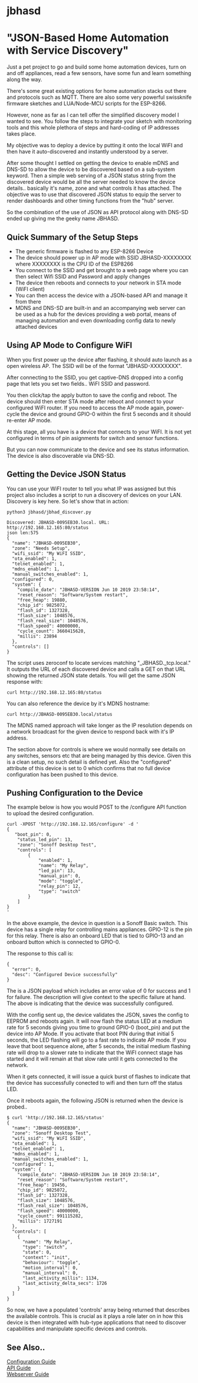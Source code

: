 # jbhasd 

#    "JSON-Based Home Automation with Service Discovery"


Just a pet project to go and build some home automation devices, turn on and off appliances, read a few sensors, have some fun and learn something along the way. 

There's some great existing options for home automation stacks out there and protocols such as MQTT. There are also some very powerful swissknife firmware sketches and LUA/Node-MCU scripts for the ESP-8266. 

However, none as far as I can tell offer the simplified discovery model I wanted to see. You follow the steps to integrate your sketch with monitoring tools and this whole plethora of steps and hard-coding of IP addresses takes place.

My objective was to deploy a device by putting it onto the local WiFI and then have it auto-discovered and instantly understood by a server. 

After some thought I settled on getting the device to enable mDNS and DNS-SD to allow the device to be discovered based on a sub-system keyword. Then a simple web serving of a JSON status string from the discovered device would be all the server needed to know the device details.. basically it's name, zone and what controls it has attached. The objective was to use that discovered JSON status to equip the server to render dashboards and other timing functions from the "hub" server.

So the combination of the use of JSON as API protocol along with DNS-SD ended up giving me the geeky name JBHASD. 

## Quick Summary of the Setup Steps
- The generic firmware is flashed to any ESP-8266 Device
- The device should power up in AP mode with SSID JBHASD-XXXXXXXX where XXXXXXXX is the CPU ID of the ESP8266
- You connect to the SSID and get brought to a web page where you can then select Wifi SSID and Password and apply changes
- The device then reboots and connects to your network in STA mode (WiFI client)
- You can then access the device with a JSON-based API and manage it from there
- MDNS and DNS-SD are built-in and an accompanying web server can be used as a hub for the devices providing a web portal, means of managing automation and even downloading config data to newly attached devices

## Using AP Mode to Configure WiFI
When you first power up the device after flashing, it should auto launch as a open wireless AP. The SSID will be of the format "JBHASD-XXXXXXXX". 

After connecting to the SSID, you get captive-DNS dropped into a config page that lets you set two fields.. WiFI SSID and password. 

You then click/tap the apply button to save the config and reboot. The device should then enter STA mode after reboot and connect to your configured WiFI router. If you need to access the AP mode again, power-cycle the device and ground GPIO-0 within the first 5 seconds and it should re-enter AP mode. 

At this stage, all you have is a device that connects to your WiFI. It is not yet configured in terms of pin asignments for switch and sensor functions.

But you can now communicate to the device and see its status information. The device is also discoverable via DNS-SD. 

## Getting the Device JSON Status

You can use your WiFI router to tell you what IP was assigned but this project also includes a script to run a discovery of devices on your LAN. Discovery is key here. So let's show that in action:

```
python3 jbhasd/jbhad_discover.py

Discovered: JBHASD-0095EB30.local. URL: http://192.168.12.165:80/status
json len:575
{
  "name": "JBHASD-0095EB30",
  "zone": "Needs Setup",
  "wifi_ssid": "My WiFI SSID",
  "ota_enabled": 1,
  "telnet_enabled": 1,
  "mdns_enabled": 1,
  "manual_switches_enabled": 1,
  "configured": 0,
  "system": {
    "compile_date": "JBHASD-VERSION Jun 10 2019 23:58:14",
    "reset_reason": "Software/System restart",
    "free_heap": 19880,
    "chip_id": 9825072,
    "flash_id": 1327328,
    "flash_size": 1048576,
    "flash_real_size": 1048576,
    "flash_speed": 40000000,
    "cycle_count": 3660415620,
    "millis": 23894
  },
  "controls": []
}
```

The script uses zeroconf to locate services matching "_JBHASD._tcp.local." It outputs the URL of each discovered device and calls a GET on that URL showing the returned JSON state details. You will get the same JSON response with:
```
curl http://192.168.12.165:80/status
```

You can also reference the device by it's MDNS hostname:
```
curl http://JBHASD-0095EB30.local/status
```
The MDNS named approach will take longer as the IP resolution depends on a network broadcast for the given device to respond back with it's IP address.

The section above for controls is where we would normally see details on any switches, sensors etc that are being managed by this device. Given this is a clean setup, no such detail is defined yet. Also the "configured" attribute of this device is set to 0 which confirms that no full device configuration has been pushed to this device.

## Pushing Configuration to the Device

The example below is how you would POST to the /configure API function to upload the desired configuration. 

```
curl -XPOST 'http://192.168.12.165/configure' -d '
{
   "boot_pin": 0,
    "status_led_pin": 13,
    "zone": "Sonoff Desktop Test",
    "controls": [
        {
            "enabled": 1,
            "name": "My Relay",
            "led_pin": 13,
            "manual_pin": 0,
            "mode": "toggle",
            "relay_pin": 12,
            "type": "switch"
        }
    ]
}
'
```
In the above example, the device in question is a Sonoff Basic switch. This device has a single relay for controlling mains appliances. GPIO-12 is the pin for this relay. There is also an onboard LED that is tied to GPIO-13 and an onboard button which is connected to GPIO-0. 

The response to this call is:
```
{
  "error": 0,
  "desc": "Configured Device successfully"
}
```

The is a JSON payload which includes an error value of 0 for success and 1 for failure. The description will give context to the specific failure at hand. The above is indicating that the device was successfully configured.

With the config sent up, the device validates the JSON, saves the config to EEPROM and reboots again. It will now flash the status LED at a medium rate for 5 seconds giving you time to ground GPIO-0 (boot_pin) and put the device into AP Mode. If you activate that boot PIN during that initial 5 seconds, the LED flashing will go to a fast rate to indicate AP mode. 
If you leave that boot sequence alone, after 5 seconds, the initial medium flashing rate will drop to a slower rate to indicate that the WiFI connect stage has started and it will remain at that slow rate until it gets connected to the network. 

When it gets connected, it will issue a quick burst of flashes to indicate that the device has successfully conected to wifi and then turn off the status LED. 

Once it reboots again, the following JSON is returned when the device is probed.. 

```
$ curl 'http://192.168.12.165/status'
{
  "name": "JBHASD-0095EB30",
  "zone": "Sonoff Desktop Test",
  "wifi_ssid": "My WiFI SSID",
  "ota_enabled": 1,
  "telnet_enabled": 1,
  "mdns_enabled": 1,
  "manual_switches_enabled": 1,
  "configured": 1,
  "system": {
    "compile_date": "JBHASD-VERSION Jun 10 2019 23:58:14",
    "reset_reason": "Software/System restart",
    "free_heap": 19456,
    "chip_id": 9825072,
    "flash_id": 1327328,
    "flash_size": 1048576,
    "flash_real_size": 1048576,
    "flash_speed": 40000000,
    "cycle_count": 991115282,
    "millis": 1727191
  },
  "controls": [
    {
      "name": "My Relay",
      "type": "switch",
      "state": 0,
      "context": "init",
      "behaviour": "toggle",
      "motion_interval": 0,
      "manual_interval": 0,
      "last_activity_millis": 1134,
      "last_activity_delta_secs": 1726
    }
  ]
}
```

So now, we have a populated 'controls' array being returned that describes the available controls. This is crucial as it plays a role later on in how this device is then integrated with hub-type applications that need to discover capabilities and manipulate specific devices and controls. 

## See Also..

[Configuration Guide](./CONFIG_GUIDE.md)  
[API Guide](./API.md)   
[Webserver Guide](./WEBSERVER.md)
